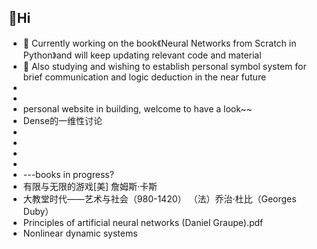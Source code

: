 ##  👋Hi

<!--
**nocounter87/nocounter87** is a ✨ _special_ ✨ repository because its `README.md` (this file) appears on your GitHub profile.

Here are some ideas to get you started:

- 🔭 I’m currently working on ...
- 🌱 I’m currently learning ...
- 👯 I’m looking to collaborate on ...
- 🤔 I’m looking for help with ...
- 💬 Ask me about ...
- 📫 How to reach me: ...
- 😄 Pronouns: ...
- ⚡ Fun fact: ...
-->
- 🔭 Currently working on the book《Neural Networks from Scratch in Python》and will keep updating relevant code and material 
- 🤔 Also studying and wishing to establish personal symbol system for brief communication and logic deduction in the near future
- 
- 
- personal website in building, welcome to have a look~~
- Dense的一维性讨论<a href="[index.html](https://nocounter87.github.io/nocounter87/Dense.html)"></a>
- 
-
-
-
- ---books in progress?
- 有限与无限的游戏[美] 詹姆斯·卡斯
- 大教堂时代——艺术与社会（980-1420） （法）乔治·杜比（Georges Duby）
- Principles of artificial neural networks (Daniel Graupe).pdf
- Nonlinear dynamic systems

